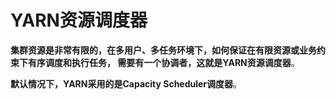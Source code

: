 YARN资源调度器
===================================================================================
**集群资源是非常有限的，在多用户、多任务环境下，如何保证在有限资源或业务约束下有序调度和执行任务，
需要有一个协调者，这就是YARN资源调度器**。

**默认情况下，YARN采用的是Capacity Scheduler调度器**。



